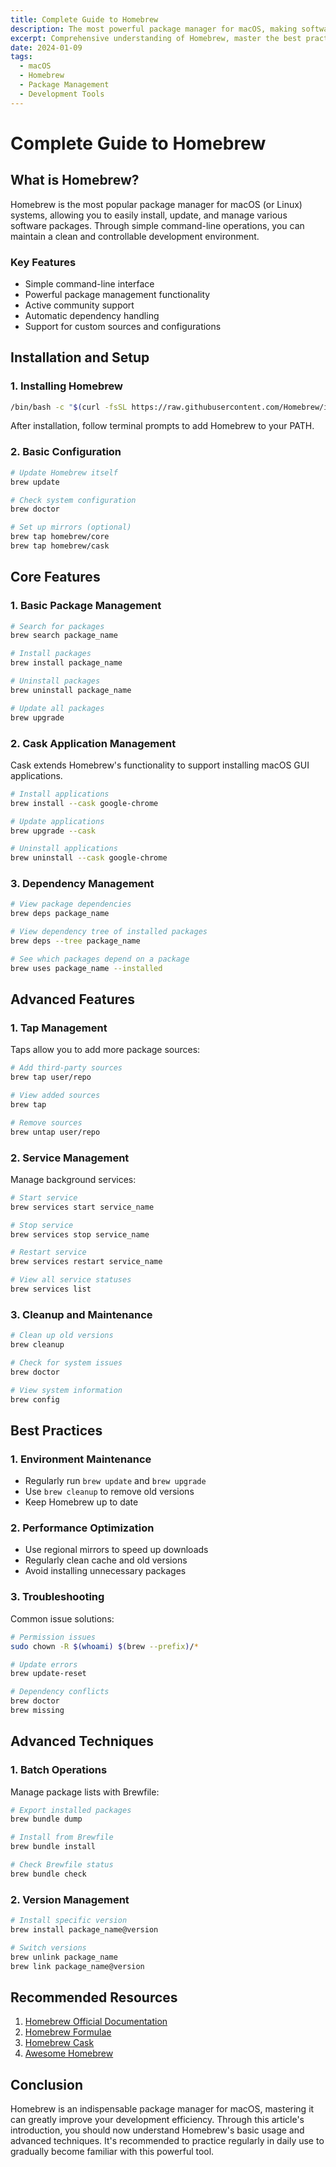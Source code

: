 ```yaml
---
title: Complete Guide to Homebrew
description: The most powerful package manager for macOS, making software installation and management simple and efficient
excerpt: Comprehensive understanding of Homebrew, master the best practices for macOS package management
date: 2024-01-09
tags:
  - macOS
  - Homebrew
  - Package Management
  - Development Tools
---
```


# Complete Guide to Homebrew

## What is Homebrew?

Homebrew is the most popular package manager for macOS (or Linux) systems, allowing you to easily install, update, and manage various software packages. Through simple command-line operations, you can maintain a clean and controllable development environment.

### Key Features

- Simple command-line interface
- Powerful package management functionality
- Active community support
- Automatic dependency handling
- Support for custom sources and configurations

## Installation and Setup

### 1. Installing Homebrew

```bash
/bin/bash -c "$(curl -fsSL https://raw.githubusercontent.com/Homebrew/install/HEAD/install.sh)"
```

After installation, follow terminal prompts to add Homebrew to your PATH.

### 2. Basic Configuration

```bash
# Update Homebrew itself
brew update

# Check system configuration
brew doctor

# Set up mirrors (optional)
brew tap homebrew/core
brew tap homebrew/cask
```

## Core Features

### 1. Basic Package Management

```bash
# Search for packages
brew search package_name

# Install packages
brew install package_name

# Uninstall packages
brew uninstall package_name

# Update all packages
brew upgrade
```

### 2. Cask Application Management

Cask extends Homebrew's functionality to support installing macOS GUI applications.

```bash
# Install applications
brew install --cask google-chrome

# Update applications
brew upgrade --cask

# Uninstall applications
brew uninstall --cask google-chrome
```

### 3. Dependency Management

```bash
# View package dependencies
brew deps package_name

# View dependency tree of installed packages
brew deps --tree package_name

# See which packages depend on a package
brew uses package_name --installed
```

## Advanced Features

### 1. Tap Management

Taps allow you to add more package sources:

```bash
# Add third-party sources
brew tap user/repo

# View added sources
brew tap

# Remove sources
brew untap user/repo
```

### 2. Service Management

Manage background services:

```bash
# Start service
brew services start service_name

# Stop service
brew services stop service_name

# Restart service
brew services restart service_name

# View all service statuses
brew services list
```

### 3. Cleanup and Maintenance

```bash
# Clean up old versions
brew cleanup

# Check for system issues
brew doctor

# View system information
brew config
```

## Best Practices

### 1. Environment Maintenance

- Regularly run `brew update` and `brew upgrade`
- Use `brew cleanup` to remove old versions
- Keep Homebrew up to date

### 2. Performance Optimization

- Use regional mirrors to speed up downloads
- Regularly clean cache and old versions
- Avoid installing unnecessary packages

### 3. Troubleshooting

Common issue solutions:

```bash
# Permission issues
sudo chown -R $(whoami) $(brew --prefix)/*

# Update errors
brew update-reset

# Dependency conflicts
brew doctor
brew missing
```

## Advanced Techniques

### 1. Batch Operations

Manage package lists with Brewfile:

```bash
# Export installed packages
brew bundle dump

# Install from Brewfile
brew bundle install

# Check Brewfile status
brew bundle check
```

### 2. Version Management

```bash
# Install specific version
brew install package_name@version

# Switch versions
brew unlink package_name
brew link package_name@version
```

## Recommended Resources

1. [Homebrew Official Documentation](https://docs.brew.sh/)
2. [Homebrew Formulae](https://formulae.brew.sh/)
3. [Homebrew Cask](https://github.com/Homebrew/homebrew-cask)
4. [Awesome Homebrew](https://github.com/topics/awesome-homebrew)

## Conclusion

Homebrew is an indispensable package manager for macOS, mastering it can greatly improve your development efficiency. Through this article's introduction, you should now understand Homebrew's basic usage and advanced techniques. It's recommended to practice regularly in daily use to gradually become familiar with this powerful tool.
